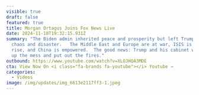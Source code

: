 ```yaml
---
visible: true
draft: false
featured: true
title: Morgan Ortagus Joins Fox News Live
date: 2024-11-10T19:32:15.931Z
summary: "The Biden admin inherited peace and prosperity but left Trump with
  chaos and disaster.   The Middle East and Europe are at war, ISIS is on the
  rise, and China is empowered.  The good news: Trump and his cabinet will clean
  up the mess and put out the fires."
outbound: https://www.youtube.com/watch?v=XLOJHQA3MDE
cta: View Now On <i class="fa-brands fa-youtube"></i> Youtube →
categories:
  - Videos
image: /img/updates/img_6613e2117ff3-1.jpeg
---
```

